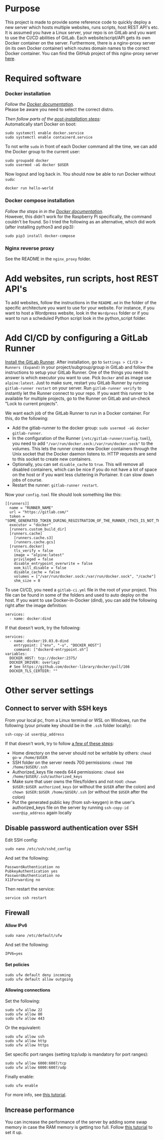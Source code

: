 # Purpose
This project is made to provide some reference code to quickly deploy a new server which hosts multiple websites, runs scripts, host REST API's etc. It is assumed you have a Linux server, your repo is on GitLab and you want to use the CI/CD abilities of GitLab. Each website/script/API gets its own Docker container on the server. Furthermore, there is a nginx-proxy server (in its own Docker container) which routes domain names to the correct Docker container. You can find the GitHub project of this nginx-proxy server [here](https://github.com/jwilder/nginx-proxy).

# Required software
### Docker installation
_Follow the [Docker documentation](https://docs.docker.com/engine/install/debian/)._  
Please be aware you need to select the correct distro.

_Then follow parts of the [post-installation steps](https://docs.docker.com/compose/install/):_  
Automatically start Docker on boot:
```
sudo systemctl enable docker.service
sudo systemctl enable containerd.service
```

To not write `sudo` in front of each Docker command all the time, we can add the Docker group to the current user:
```
sudo groupadd docker
sudo usermod -aG docker $USER
```

Now logout and log back in. You should now be able to run Docker without `sudo`:
```
docker run hello-world
```

### Docker compose installation
_Follow the steps in in the [Docker documentation](https://docs.docker.com/compose/install/)._  
However, this didn't work for the Raspberry Pi specifically, the command couldn't be found. So I tried the following as an alternative, which did work (after installing python3 and pip3):
```
sudo pip3 install docker-compose
```

### Nginx reverse proxy
See the README in the `nginx_proxy` folder.

# Add websites, run scripts, host REST API's
To add websites, follow the instructions in the `README.md` in the folder of the specific architecture you want to use for your website. For instance, if you want to host a Wordpress website, look in the `Wordpress` folder or if you want to run a scheduled Python script look in the python_script folder.

# Add CI/CD by configuring a GitLab Runner
[Install the GitLab Runner](https://docs.gitlab.com/runner/install/linux-repository.html). After installation, go to `Settings > CI/CD > Runners (Expand)` in your project/subgroup/group in GitLab and follow the instructions to setup your GitLab Runner. One of the things you need to answer is which executor you want to use. Pick `Docker` and as image use `alpine:latest`. Just to make sure, restart you GitLab Runner by running `gitlab-runner restart` on your server. Run `gitlab-runner verify` to instantly let the Runner connect to your repo. If you want this runner to be available for multiple projects, go to the Runner on GitLab and un-check "Lock to current projects".  

We want each job of the GitLab Runner to run in a Docker container. For this, do the following:
- Add the gitlab-runner to the docker group: `sudo usermod -aG docker gitlab-runner`.
- In the configuration of the Runner (`/etc/gitlab-runner/config.toml`), you need to add `"/var/run/docker.sock:/var/run/docker.sock"` to the volumes. This lets the runner create new Docker containers through the Unix socket that the Docker daemon listens to. HTTP requests are send to this socket to create new containers.
- Optionally, you can set `disable_cache` to `true`. This will remove all disabled containers, which can be nice if you do not have a lot of space on the host or if you want less cluttering in Portainer. It can slow down jobs of course.
- Restart the runner: `gitlab-runner restart`.

Now your `config.toml` file should look something like this:
```
[[runners]]
  name = "RUNNER_NAME"
  url = "https://gitlab.com/"
  token = "SOME_GENERATED_TOKEN_DURING_REGISTRATION_OF_THE_RUNNER_(THIS_IS_NOT_THE_REGISTRATION_TOKEN!)"
  executor = "docker"
  [runners.custom_build_dir]
  [runners.cache]
    [runners.cache.s3]
    [runners.cache.gcs]
  [runners.docker]
    tls_verify = false
    image = "alpine:latest"
    privileged = false
    disable_entrypoint_overwrite = false
    oom_kill_disable = false
    disable_cache = false
    volumes = ["/var/run/docker.sock:/var/run/docker.sock", "/cache"]
    shm_size = 0
```

To use CI/CD, you need a `gitlab-ci.yml` file in the root of your project. This file can be found in some of the folders and used to auto deploy on the host. If you want to use Docker-in-Docker (dind), you can add the following right after the image definition:
```
services:
  - name: docker:dind
```

If that doesn't work, try the following:
```
services:
  - name: docker:19.03.0-dind
    entrypoint: ["env", "-u", "DOCKER_HOST"]
    command: ["dockerd-entrypoint.sh"]
variables:
  DOCKER_HOST: tcp://docker:2375/
  DOCKER_DRIVER: overlay2
  # See https://github.com/docker-library/docker/pull/166
  DOCKER_TLS_CERTDIR: ""
```

# Other server settings
## Connect to server with SSH keys
From your local pc, from a Linux terminal or WSL on Windows, run the following (your private key should be in the `.ssh` folder locally):
```
ssh-copy-id user@ip_address
```

If that doesn't work, try to follow [a few of these steps](https://superuser.com/questions/215504/permissions-on-private-key-in-ssh-folder):
- Home directory on the server should not be writable by others: `chmod go-w /home/$USER`
- SSH folder on the server needs 700 permissions: `chmod 700 /home/$USER/.ssh`
- Authorized_keys file needs 644 permissions: `chmod 644 /home/$USER/.ssh/authorized_keys`
- Make sure that user owns the files/folders and not root: `chown $USER:$USER authorized_keys` (or without the `$USER` after the colon) and `chown $USER:$USER /home/$USER/.ssh` (or without the `$USER` after the colon)
- Put the generated public key (from ssh-keygen) in the user's authorized_keys file on the server by running `ssh-copy-id user@ip_address` again locally

## Disable password authentication over SSH
Edit SSH config:
```
sudo nano /etc/ssh/sshd_config
```
And set the following:
```
PasswordAuthentication no
PubkeyAuthentication yes
PasswordAuthentication no
X11Forwarding no
```
Then restart the service:
```
service ssh restart
```

## Firewall
#### Allow IPv6
```
sudo nano /etc/default/ufw
```
And set the following:
```
IPV6=yes
```

#### Set policies
```
sudo ufw default deny incoming
sudo ufw default allow outgoing
```

#### Allowing connections
Set the following:
```
sudo ufw allow 22
sudo ufw allow 80
sudo ufw allow 443
```
Or the equivalent:
```
sudo ufw allow ssh
sudo ufw allow http
sudo ufw allow https
```
Set specific port ranges (setting tcp/udp is mandatory for port ranges):
```
sudo ufw allow 6000:6007/tcp
sudo ufw allow 6000:6007/udp
```
Finally enable:
```
sudo ufw enable
```

For more info, see [this tutorial](https://www.digitalocean.com/community/tutorials/how-to-set-up-a-firewall-with-ufw-on-ubuntu-18-04).

## Increase performance
You can increase the performance of the server by adding some swap memory in case the RAM memory is getting too full. Follow [this tutorial](https://www.digitalocean.com/community/tutorials/how-to-add-swap-space-on-ubuntu-16-04) to set it up. 
